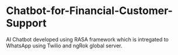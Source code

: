 # Chatbot-for-Financial-Customer-Support
AI Chatbot developed using RASA framework which is intregated to WhatsApp using Twilio and ngRok global server.

